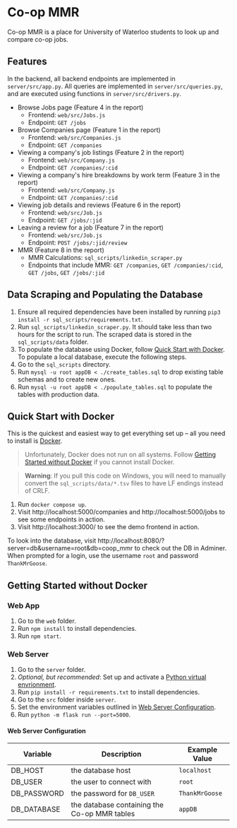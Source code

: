 # Co-op MMR

Co-op MMR is a place for University of Waterloo students to look up and compare co-op jobs.

## Features

In the backend, all backend endpoints are implemented in `server/src/app.py`. All queries are implemented in `server/src/queries.py`, and are executed using functions in `server/src/drivers.py`.

- Browse Jobs page (Feature 4 in the report)
  - Frontend: `web/src/Jobs.js`
  - Endpoint: `GET /jobs`
- Browse Companies page (Feature 1 in the report)
  - Frontend: `web/src/Companies.js`
  - Endpoint: `GET /companies`
- Viewing a company's job listings (Feature 2 in the report)
  - Frontend: `web/src/Company.js`
  - Endpoint: `GET /companies/:cid`
- Viewing a company's hire breakdowns by work term (Feature 3 in the report)
  - Frontend: `web/src/Company.js`
  - Endpoint: `GET /companies/:cid`
- Viewing job details and reviews (Feature 6 in the report)
  - Frontend: `web/src/Job.js`
  - Endpoint: `GET /jobs/:jid`
- Leaving a review for a job (Feature 7 in the report)
  - Frontend: `web/src/Job.js`
  - Endpoint: `POST /jobs/:jid/review`
- MMR (Feature 8 in the report)
  - MMR Calculations: `sql_scripts/linkedin_scraper.py`
  - Endpoints that include MMR: `GET /companies`, `GET /companies/:cid`, `GET /jobs`, `GET /jobs/:jid`

## Data Scraping and Populating the Database

1. Ensure all required dependencies have been installed by running `pip3 install -r sql_scripts/requirements.txt`.
1. Run `sql_scripts/linkedin_scraper.py`. It should take less than two hours for the script to run. The scraped data is stored in the `sql_scripts/data` folder.
1. To populate the database using Docker, follow [Quick Start with Docker](#quick-start-with-docker). To populate a local database, execute the following steps.
1. Go to the `sql_scripts` directory.
1. Run `mysql -u root appDB < ./create_tables.sql` to drop existing table schemas and to create new ones.
1. Run `mysql -u root appDB < ./populate_tables.sql` to populate the tables with production data.

## Quick Start with Docker

This is the quickest and easiest way to get everything set up – all you need to install is [Docker](https://www.docker.com/).

> Unfortunately, Docker does not run on all systems. Follow [Getting Started without Docker](#getting-started-without-docker) if you cannot install Docker.

> **Warning**: If you pull this code on Windows, you will need to manually convert the `sql_scripts/data/*.tsv` files to have LF endings instead of CRLF.

1. Run `docker compose up`.
1. Visit http://localhost:5000/companies and http://localhost:5000/jobs to see some endpoints in action.
1. Visit http://localhost:3000/ to see the demo frontend in action.

To look into the database, visit http://localhost:8080/?server=db&username=root&db=coop_mmr to check out the DB in Adminer. When prompted for a login, use the username `root` and password `ThankMrGoose`.

## Getting Started without Docker

### Web App

1. Go to the `web` folder.
1. Run `npm install` to install dependencies.
1. Run `npm start`.

### Web Server

1. Go to the `server` folder.
1. _Optional, but recommended_: Set up and activate a [Python virtual envrionment](https://docs.python.org/3/library/venv.html).
1. Run `pip install -r requirements.txt` to install dependencies.
1. Go to the `src` folder inside `server`.
1. Set the environment variables outlined in [Web Server Configuration](#web-server-configuration).
1. Run `python -m flask run --port=5000`.

#### Web Server Configuration

| Variable    | Description                                  | Example Value  |
| ----------- | -------------------------------------------- | -------------- |
| DB_HOST     | the database host                            | `localhost`    |
| DB_USER     | the user to connect with                     | `root`         |
| DB_PASSWORD | the password for `DB_USER`                   | `ThankMrGoose` |
| DB_DATABASE | the database containing the Co-op MMR tables | `appDB`        |
